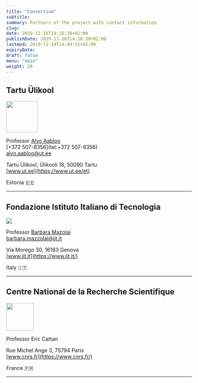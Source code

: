 ```yaml
---
title: "Consortium"
subtitle:
summary: Partners of the project with contact information
slug:
date: 2019-11-16T14:16:30+02:00
publishDate: 2019-11-16T14:16:30+02:00
lastmod: 2019-11-19T14:49:21+02:00
expiryDate: 
draft: false
menu: "main"
weight: 20
---
```


## Tartu Ülikool

<img srcset="/img/ut-logo@.png, /img/ut-logo@2x.png 2x" src="/img/ut-logo.png" width="85px">

Professor [Alvo Aabloo](https://ims.ut.ee/User:Alvo)<br/>
[+372 507-8356](tel:+372 507-8356)<br/>
[alvo.aabloo@ut.ee](mailto:alvo.aabloo@ut.ee)

Tartu Ülikool, Ülikooli 18, 50090 Tartu<br/>
[www.ut.ee](https://www.ut.ee/et)

Estonia 🇪🇪

---

## Fondazione Istituto Italiano di Tecnologia

<img srcset="/img/iit-logo.jpg, /img/iit-logo@2x.jpg 2x" src="/img/iit-logo.jpg" />

Professor [Barbara Mazolai](https://mbr.iit.it/about/barbara-mazzolai.html)<br/>
[barbara.mazzolai@iit.it](mailto:barbara.mazzolai@iit.it)

Via Morego 30, 16163 Genova<br/>
[www.iit.it](https://www.iit.it/)

Italy 🇮🇹

---

## Centre National de la Recherche Scientifique

<img src="/img/cnrs-logo.svg" width="75px" />

Professor Eric Cattan

Rue Michel Ange 3, 75794 Paris<br/>
[www.cnrs.fr](https://www.cnrs.fr/)<br/>

France 🇫🇷

---
